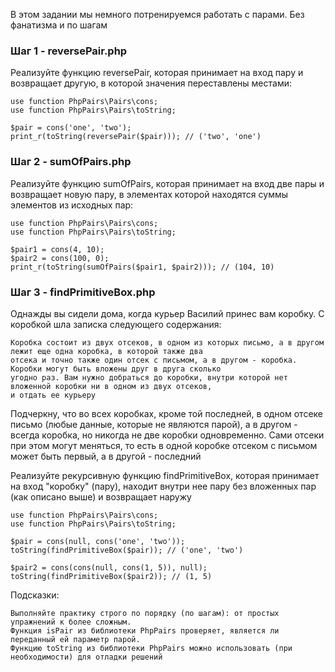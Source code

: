 В этом задании мы немного потренируемся работать с парами. Без фанатизма и по шагам

### Шаг 1 - reversePair.php

Реализуйте функцию reversePair, которая принимает на вход пару и возвращает другую, в которой значения переставлены
местами:

    use function PhpPairs\Pairs\cons;
    use function PhpPairs\Pairs\toString;
    
    $pair = cons('one', 'two');
    print_r(toString(reversePair($pair))); // ('two', 'one')

### Шаг 2 - sumOfPairs.php

Реализуйте функцию sumOfPairs, которая принимает на вход две пары и возвращает новую пару, в элементах которой
находятся суммы элементов из исходных пар:

    use function PhpPairs\Pairs\cons;
    use function PhpPairs\Pairs\toString;
    
    $pair1 = cons(4, 10);
    $pair2 = cons(100, 0);
    print_r(toString(sumOfPairs($pair1, $pair2))); // (104, 10)

### Шаг 3 - findPrimitiveBox.php

Однажды вы сидели дома, когда курьер Василий принес вам коробку. С коробкой шла записка следующего содержания:

    Коробка состоит из двух отсеков, в одном из которых письмо, а в другом лежит еще одна коробка, в которой также два
    отсека и точно также один отсек с письмом, а в другом - коробка. Коробки могут быть вложены друг в друга сколько
    угодно раз. Вам нужно добраться до коробки, внутри которой нет вложенной коробки ни в одном из двух отсеков,
    и отдать ее курьеру

Подчеркну, что во всех коробках, кроме той последней, в одном отсеке письмо (любые данные, которые не являются парой),
а в другом - всегда коробка, но никогда не две коробки одновременно. Сами отсеки при этом могут меняться, то есть в
одной коробке отсеком с письмом может быть первый, а в другой - последний

Реализуйте рекурсивную функцию findPrimitiveBox, которая принимает на вход "коробку" (пару), находит внутри нее пару
без вложенных пар (как описано выше) и возвращает наружу

    use function PhpPairs\Pairs\cons;
    use function PhpPairs\Pairs\toString;
    
    $pair = cons(null, cons('one', 'two'));
    toString(findPrimitiveBox($pair)); // ('one', 'two')
    
    $pair2 = cons(cons(null, cons(1, 5)), null);
    toString(findPrimitiveBox($pair2)); // (1, 5)

Подсказки:

    Выполняйте практику строго по порядку (по шагам): от простых упражнений к более сложным.
    Функция isPair из библиотеки PhpPairs проверяет, является ли переданный ей параметр парой.
    Функцию toString из библиотеки PhpPairs можно использовать (при необходимости) для отладки решений